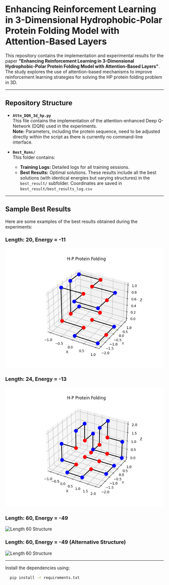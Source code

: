 # Enhancing Reinforcement Learning in 3-Dimensional Hydrophobic-Polar Protein Folding Model with Attention-Based Layers

This repository contains the implementation and experimental results for the paper **"Enhancing Reinforcement Learning in 3-Dimensional Hydrophobic-Polar Protein Folding Model with Attention-Based Layers"**. The study explores the use of attention-based mechanisms to improve reinforcement learning strategies for solving the HP protein folding problem in 3D.

---

## Repository Structure
- **`Attn_DQN_3d_hp.py`**  
  This file contains the implementation of the attention-enhanced Deep Q-Network (DQN) used in the experiments.  
  **Note:** Parameters, including the protein sequence, need to be adjusted directly within the script as there is currently no command-line interface.  

- **`Best_Runs/`**  
  This folder contains:
  - **Training Logs:** Detailed logs for all training sessions.
  - **Best Results:** Optimal solutions. These results include all the best solutions (with identical energies but varying structures) in the `best_result/` subfolder. Coordinates are saved in `best_result/best_results_log.csv`

---

## Sample Best Results
Here are some examples of the best results obtained during the experiments:


### Length: 20, Energy = -11
![Length 20 Structure](Best_Runs\length_20_run_20241228_211301\best_results\best_training_ep63917_duplicate.png)

### Length: 24, Energy = -13
![Length 24 Structure](Best_Runs\length_24_run_20241229_025200\best_results\best_training_ep83701_duplicate.png)

### Length: 60, Energy = -49 
![Length 60 Structure](Best_Runs\length_60_run_20241229_041941\best_results\best_training_ep294230_duplicate.png")

### Length: 60, Energy = -49 (Alternative Structure)
![Length 60 Structure](Best_Runs\length_60_run_20241229_041941\best_results\best_training_ep194494.png")

---

Install the dependencies using:

```bash
  pip install -r requirements.txt

